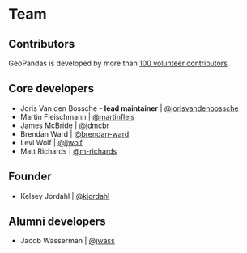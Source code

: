 # Team

## Contributors

GeoPandas is developed by more than [100 volunteer contributors](https://github.com/geopandas/geopandas/graphs/contributors).

## Core developers

- Joris Van den Bossche - **lead maintainer** | [@jorisvandenbossche](https://github.com/jorisvandenbossche)
- Martin Fleischmann | [@martinfleis](https://github.com/martinfleis)
- James McBride | [@jdmcbr](https://github.com/jdmcbr)
- Brendan Ward | [@brendan-ward](https://github.com/brendan-ward)
- Levi Wolf | [@ljwolf](https://github.com/ljwolf)
- Matt Richards | [@m-richards](https://github.com/m-richards)

## Founder

- Kelsey Jordahl | [@kjordahl](https://github.com/kjordahl)

## Alumni developers

- Jacob Wasserman | [@jwass](https://github.com/jwass)
